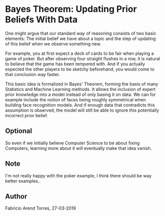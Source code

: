 # Bayes Theorem: Updating Prior Beliefs With Data
One might argue that our standard way of reasoning consists of two basic elements: 
The initial belief we have about a topic and the step of updating of this belief when we observe something new. 

For example, you at first expect a deck of cards to be fair when playing a game of poker. But after observing four straight flushes in a row, it is natural to believe that the game has been tempered with.
And if you actually expected the other players to be sketchy beforehand, you would come to that conclusion  way faster.

This basic idea is formalized in Bayes' Theorem, forming the basis of many Statistics and Machine Learning methods.
It allows the inclusion of expert prior knowledge into a model instead of only basing it on data. We can for example include the notion of faces being roughly symmetrical when building face recognition models.
And if enough data that contradicts this assumption is observed, the model will still be able to ignore this potentially incorrect prior belief.

## Optional
So even if we initially believe Computer Science to be about fixing Computers, learning more about it will eventually make that idea vanish.

## Note
I'm not really happy with the poker example, I think there should be way better examples..


## Author
Fabricio Arend Torres, 27-03-2019
